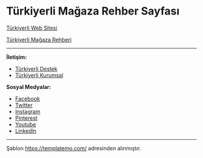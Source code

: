 # Türkiyerli Mağaza Rehber Sayfası 



[Türkiyerli Web Sitesi](https://www.turkiyerli.com/)

[Türkiyerli Mağaza Rehberi](https://www.turkiyerli.github.io/)

---

**İletişim:**

- [Türkiyerli Destek](destek@turkiyerli.com)
- [Türkiyerli Kurumsal](kurumsal@turkiyerli.com)


**Sosyal Medyalar:**

- [Facebook](https://www.facebook.com/turkiyerli)
- [Twitter](https://twitter.com/turkiyerli)
- [Instagram](https://www.instagram.com/turkiyerli_resmi/)
- [Pinterest](https://tr.pinterest.com/turkiyerli/)
- [Youtube](https://www.youtube.com/channel/UCGL7lZ9cTE8ireayRRiWTjQ)
- [Linkedln](https://www.linkedin.com/company/turkiyerli)

---

Şablon https://templatemo.com/ adresinden alınmıştır.
